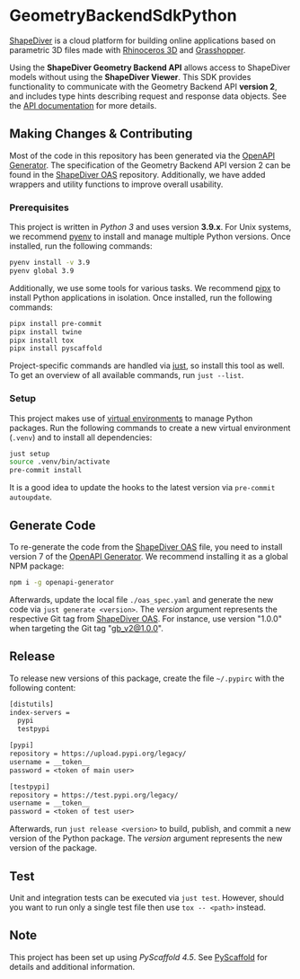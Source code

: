 # GeometryBackendSdkPython

[ShapeDiver](https://www.shapediver.com/) is a cloud platform for building online applications
based on parametric 3D files made with [Rhinoceros 3D](https://www.rhino3d.com/) and
[Grasshopper](https://www.grasshopper3d.com/).

Using the **ShapeDiver Geometry Backend API** allows access to ShapeDiver models without using the
**ShapeDiver Viewer**. This SDK provides functionality to communicate with the Geometry Backend API
**version 2**, and includes type hints describing request and response data objects. See the
[API documentation](https://sdeuc1.eu-central-1.shapediver.com/api/v2/docs/) for more details.

## Making Changes & Contributing

Most of the code in this repository has been generated via the
[OpenAPI Generator](https://github.com/OpenAPITools/openapi-generator). The specification of the
Geometry Backend API version 2 can be found in the
[ShapeDiver OAS](https://github.com/shapediver/OpenApiSpecifications/blob/main/geometry_backend_v2.yaml)
repository. Additionally, we have added wrappers and utility functions to improve overall
usability.

### Prerequisites

This project is written in _Python 3_ and uses version **3.9.x**. For Unix systems, we recommend
[pyenv](https://github.com/pyenv/pyenv) to install and manage multiple Python versions. Once
installed, run the following commands:

```bash
pyenv install -v 3.9
pyenv global 3.9
```

Additionally, we use some tools for various tasks. We recommend
[pipx](https://github.com/pypa/pipx) to install Python applications in isolation. Once installed,
run the following commands:

```bash
pipx install pre-commit
pipx install twine
pipx install tox
pipx install pyscaffold
```

Project-specific commands are handled via [just](https://github.com/casey/just), so install this
tool as well. To get an overview of all available commands, run `just --list`.

### Setup

This project makes use of [virtual environments](https://docs.python.org/3/library/venv.html) to
manage Python packages. Run the following commands to create a new virtual environment (`.venv`)
and to install all dependencies:

```bash
just setup
source .venv/bin/activate
pre-commit install
```

It is a good idea to update the hooks to the latest version via `pre-commit autoupdate`.

## Generate Code

To re-generate the code from the
[ShapeDiver OAS](https://github.com/shapediver/OpenApiSpecifications/blob/main/geometry_backend_v2.yaml)
file, you need to install version 7 of the
[OpenAPI Generator](https://github.com/OpenAPITools/openapi-generator?tab=readme-ov-file#1---installation).
We recommend installing it as a global NPM package:

```bash
npm i -g openapi-generator
```

Afterwards, update the local file `./oas_spec.yaml` and generate the new code via
`just generate <version>`. The _version_ argument represents the respective Git tag from
[ShapeDiver OAS](https://github.com/shapediver/OpenApiSpecifications/tags). For instance, use
version "1.0.0" when targeting the Git tag "gb_v2@1.0.0".

## Release

To release new versions of this package, create the file `~/.pypirc` with the following content:

```txt
[distutils]
index-servers =
  pypi
  testpypi

[pypi]
repository = https://upload.pypi.org/legacy/
username = __token__
password = <token of main user>

[testpypi]
repository = https://test.pypi.org/legacy/
username = __token__
password = <token of test user>
```

Afterwards, run `just release <version>` to build, publish, and commit a new version of the Python
package. The _version_ argument represents the new version of the package.

## Test

Unit and integration tests can be executed via `just test`. However, should you want to run only a
single test file then use `tox -- <path>` instead.

## Note

This project has been set up using _PyScaffold 4.5_. See [PyScaffold](https://pyscaffold.org/) for
details and additional information.
